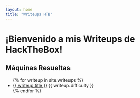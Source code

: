```yaml
---
layout: home
title: "Writeups HTB"
---
```


# ¡Bienvenido a mis Writeups de HackTheBox!

## Máquinas Resueltas

<ul class="writeup-list">
{% for writeup in site.writeups %}
  <li>
    <a href="{{ writeup.url }}">{{ writeup.title }}</a>
    <span class="difficulty {{ writeup.difficulty | downcase }}">{{ writeup.difficulty }}</span>
  </li>
{% endfor %}
</ul>
